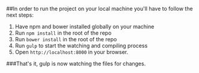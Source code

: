 ##In order to run the project on your local machine you'll have to follow the next steps:

1. Have npm and bower installed globally on your machine
2. Run `npm install` in the root of the repo
3. Run `bower install` in the root of the repo
4. Run `gulp` to start the watching and compiling process
5. Open `http://localhost:8000` in your browser.

###That's it, gulp is now watching the files for changes.